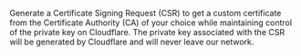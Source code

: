 Generate a Certificate Signing Request (CSR) to get a custom certificate from the Certificate Authority (CA) of your choice while maintaining control of the private key on Cloudflare. The private key associated with the CSR will be generated by Cloudflare and will never leave our network.
